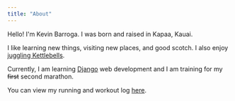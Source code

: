 ```yaml
---
title: "About"
---
```


Hello! I'm Kevin Barroga. I was born and raised in Kapaa, Kauai.

I like learning new things, visiting new places, and good scotch.
I also enjoy [juggling Kettlebells](https://youtu.be/OydQfyc1Xnw).

Currently, I am learning [Django](https://www.djangoproject.com/) web development 
and I am training for my ~~first~~ second marathon.


You can view my running and workout log [here](https://tl.kevinbarroga.me/).
